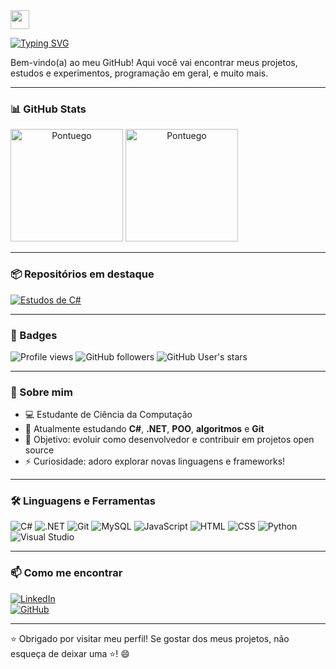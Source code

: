 <img align="center" src="https://raw.githubusercontent.com/kaueMarques/kaueMarques/master/hi.gif" height="30px">

[![Typing SVG](https://readme-typing-svg.demolab.com/?font=Fira+Code&pause=1000&color=8200DB&width=435&lines=Olá!+Muito+prazer+😁;Me+chamo+João+Augusto+👌)](https://git.io/typing-svg)

Bem-vindo(a) ao meu GitHub! Aqui você vai encontrar meus projetos, estudos e experimentos, programação em geral, e muito mais.

---

### 📊 GitHub Stats

<div style="display: inline-block;" align="center">
  <img height="180em" src="https://github-readme-stats.vercel.app/api?username=Pontuego&show_icons=true&theme=midnight-purple" alt="Pontuego" />
  <img height="180em" src="https://github-readme-stats.vercel.app/api/top-langs?username=Pontuego&show_icons=true&locale=en&layout=compact&theme=midnight-purple" alt="Pontuego" />
</div>

---

### 📦 Repositórios em destaque

[![Estudos de C#](https://github-readme-stats.vercel.app/api/pin/?username=Pontuego&repo=Estudos-de-C-Sharp&theme=midnight-purple)](https://github.com/Pontuego/Estudos-de-C-Sharp)

---

### 📛 Badges

![Profile views](https://komarev.com/ghpvc/?username=Pontuego&color=blueviolet)
![GitHub followers](https://img.shields.io/github/followers/Pontuego?style=social)
![GitHub User's stars](https://img.shields.io/github/stars/Pontuego?affiliations=OWNER%2CCOLLABORATOR%2CORGANIZATION_MEMBER&style=social)

---

### 💬 Sobre mim

- 💻 Estudante de Ciência da Computação  
- 🌱 Atualmente estudando **C#**, **.NET**, **POO**, **algoritmos** e **Git**  
- 🎯 Objetivo: evoluir como desenvolvedor e contribuir em projetos open source  
- ⚡ Curiosidade: adoro explorar novas linguagens e frameworks!

---

### 🛠️ Linguagens e Ferramentas

![C#](https://img.shields.io/badge/C%23-%23239120.svg?style=for-the-badge&logo=csharp&logoColor=white)
![.NET](https://img.shields.io/badge/.NET-%23239120.svg?style=for-the-badge&logo=.net&logoColor=white)
![Git](https://img.shields.io/badge/Git-F1502F?style=for-the-badge&logo=git&logoColor=white)
![MySQL](https://img.shields.io/badge/MySQL-4479A1?style=for-the-badge&logo=mysql&logoColor=white)
![JavaScript](https://img.shields.io/badge/JavaScript-F7DF1E?style=for-the-badge&logo=javascript&logoColor=black)
![HTML](https://img.shields.io/badge/HTML-E34F26?style=for-the-badge&logo=html5&logoColor=white)
![CSS](https://img.shields.io/badge/CSS-1572B6?style=for-the-badge&logo=css3&logoColor=white)
![Python](https://img.shields.io/badge/Python-3776AB?style=for-the-badge&logo=python&logoColor=white)
![Visual Studio](https://img.shields.io/badge/Visual%20Studio-5C2D91?style=for-the-badge&logo=visualstudio&logoColor=white)

---

### 📫 Como me encontrar

[![LinkedIn](https://img.shields.io/badge/LinkedIn-blue?logo=linkedin&logoColor=white)](https://www.linkedin.com/in/jo%C3%A3o-augusto-cardoso-dos-reis-da-silva-493552357/)  
[![GitHub](https://img.shields.io/badge/GitHub-100000?logo=github&logoColor=white)](https://github.com/Pontuego)

---

⭐ Obrigado por visitar meu perfil! Se gostar dos meus projetos, não esqueça de deixar uma ⭐! 😄
